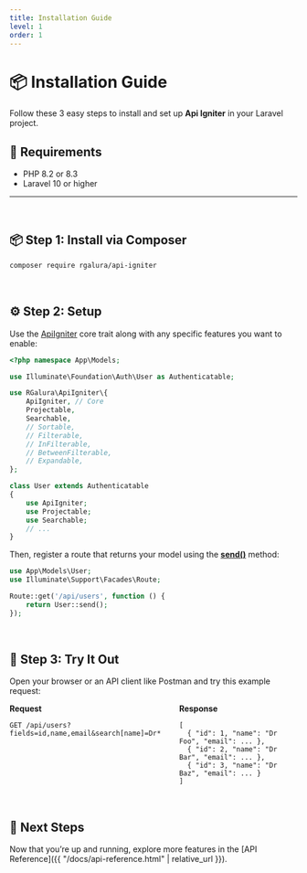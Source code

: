 ```yaml
---
title: Installation Guide
level: 1
order: 1
---
```


# 📦 Installation Guide

Follow these 3 easy steps to install and set up **Api Igniter** in your Laravel project.

## 🧰 Requirements

- PHP 8.2 or 8.3
- Laravel 10 or higher

---
<br>

## 📦 Step 1: Install via Composer

```bash
composer require rgalura/api-igniter
```

<br>

## ⚙️ Step 2: Setup

Use the <ins>ApiIgniter</ins> core trait along with any specific features you want to enable:

```php
<?php namespace App\Models;

use Illuminate\Foundation\Auth\User as Authenticatable;

use RGalura\ApiIgniter\{
    ApiIgniter, // Core
    Projectable,
    Searchable,
    // Sortable,
    // Filterable,
    // InFilterable,
    // BetweenFilterable,
    // Expandable,
};

class User extends Authenticatable
{
    use ApiIgniter;
    use Projectable;
    use Searchable;
    // ...
}
```

Then, register a route that returns your model using the <ins>**send()**</ins> method:

```php
use App\Models\User;
use Illuminate\Support\Facades\Route;

Route::get('/api/users', function () {
    return User::send();
});
```

<br>

## 🧪 Step 3: Try It Out

Open your browser or an API client like Postman and try this example request:

<!-- ```

```

✅ This should return a list of users with the Dr prefix in their names, and only the id, name, and email fields in the response.

---
<br> -->

<div style="display: flex; gap: 2rem; align-items: flex-start;" class="req-res">

<div style="flex: 1;" class="highlight">
<strong>Request</strong>

<pre class="highlight"><code>GET /api/users?fields=id,name,email&search[name]=Dr*</code></pre>

</div>

<div style="flex: 1;">
<strong>Response</strong>

<pre><code>[
  { "id": 1, "name": "Dr Foo", "email": ... },
  { "id": 2, "name": "Dr Bar", "email": ... },
  { "id": 3, "name": "Dr Baz", "email": ... }
]
</code></pre>
</div>

</div>

<br>

## 🧭 Next Steps

Now that you’re up and running, explore more features in the [API Reference]({{ "/docs/api-reference.html" | relative_url }}).
